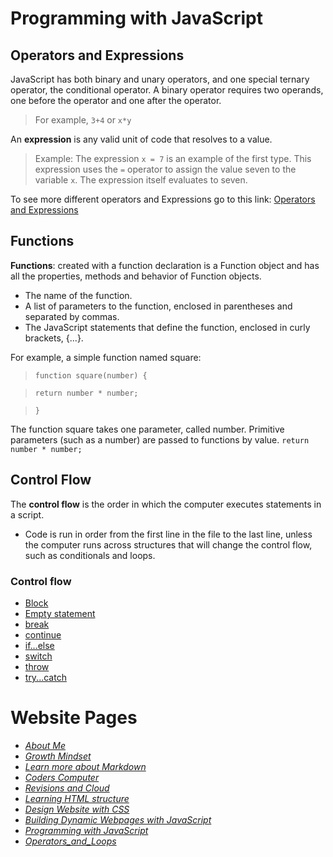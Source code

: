 # Programming with JavaScript

## Operators and Expressions

JavaScript has both binary and unary operators, and one special ternary operator, the conditional operator. A binary operator requires two operands, one before the operator and one after the operator.
> For example, `3+4` or `x*y`


An **expression** is any valid unit of code that resolves to a value.
> Example: The expression `x = 7` is an example of the first type. This expression uses the `=` operator to assign the value seven to the variable `x`. The expression itself evaluates to seven.

To see more different operators and Expressions go to this link: [Operators and Expressions](https://developer.mozilla.org/en-US/docs/Web/JavaScript/Guide/Expressions_and_Operators)

## Functions

**Functions**: created with a function declaration is a Function object and has all the properties, methods and behavior of Function objects.
- The name of the function.
- A list of parameters to the function, enclosed in parentheses and separated by commas.
- The JavaScript statements that define the function, enclosed in curly brackets, {...}.

For example, a simple function named square:
> `function square(number) {`

> `return number * number;`

> `}`

The function square takes one parameter, called number. 
Primitive parameters (such as a number) are passed to functions by value.
`return number * number;`

## Control Flow

The **control flow** is the order in which the computer executes statements in a script.
- Code is run in order from the first line in the file to the last line, unless the computer runs across structures that will change the control flow, such as conditionals and loops.

### Control flow
- [Block](https://developer.mozilla.org/en-US/docs/Web/JavaScript/Reference/Statements/block)
- [Empty statement](https://developer.mozilla.org/en-US/docs/Web/JavaScript/Reference/Statements/Empty)
- [break](https://developer.mozilla.org/en-US/docs/Web/JavaScript/Reference/Statements/break)
- [continue](https://developer.mozilla.org/en-US/docs/Web/JavaScript/Reference/Statements/continue)
- [if...else](https://developer.mozilla.org/en-US/docs/Web/JavaScript/Reference/Statements/if...else)
- [switch](https://developer.mozilla.org/en-US/docs/Web/JavaScript/Reference/Statements/switch)
- [throw](https://developer.mozilla.org/en-US/docs/Web/JavaScript/Reference/Statements/throw)
- [try...catch](https://developer.mozilla.org/en-US/docs/Web/JavaScript/Reference/Statements/try...catch)


# Website Pages
- [*About Me*](README.md)
- [*Growth Mindset*](GrowthMindset.md)
- [*Learn more about Markdown*](Learning_Markdown.md)
- [*Coders Computer*](CodersComputer.md)
- [*Revisions and Cloud*](RevisionsandCloud.md)
- [*Learning HTML structure*](LearningHTMLstructure.md)
- [*Design Website with CSS*](Design_web_pages_with_CSS.md)
- [*Building Dynamic Webpages with JavaScript*](Dynamic_web_pages_with_JavaScript.md)
- [*Programming with JavaScript*](Programming_with_JavaScript.md)
- [*Operators_and_Loops*](Operators_and_Loops.md)
